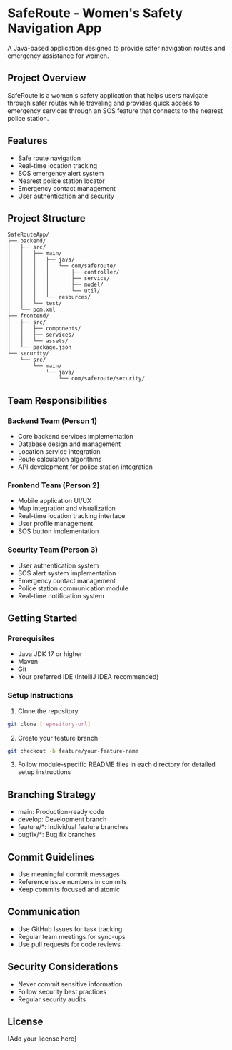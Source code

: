 # SafeRoute - Women's Safety Navigation App

A Java-based application designed to provide safer navigation routes and emergency assistance for women.

## Project Overview
SafeRoute is a women's safety application that helps users navigate through safer routes while traveling and provides quick access to emergency services through an SOS feature that connects to the nearest police station.

## Features
- Safe route navigation
- Real-time location tracking
- SOS emergency alert system
- Nearest police station locator
- Emergency contact management
- User authentication and security

## Project Structure
```
SafeRouteApp/
├── backend/
│   ├── src/
│   │   ├── main/
│   │   │   ├── java/
│   │   │   │   └── com/saferoute/
│   │   │   │       ├── controller/
│   │   │   │       ├── service/
│   │   │   │       ├── model/
│   │   │   │       └── util/
│   │   │   └── resources/
│   │   └── test/
│   └── pom.xml
├── frontend/
│   ├── src/
│   │   ├── components/
│   │   ├── services/
│   │   └── assets/
│   └── package.json
└── security/
    └── src/
        └── main/
            └── java/
                └── com/saferoute/security/
```

## Team Responsibilities

### Backend Team (Person 1)
- Core backend services implementation
- Database design and management
- Location service integration
- Route calculation algorithms
- API development for police station integration

### Frontend Team (Person 2)
- Mobile application UI/UX
- Map integration and visualization
- Real-time location tracking interface
- User profile management
- SOS button implementation

### Security Team (Person 3)
- User authentication system
- SOS alert system implementation
- Emergency contact management
- Police station communication module
- Real-time notification system

## Getting Started

### Prerequisites
- Java JDK 17 or higher
- Maven
- Git
- Your preferred IDE (IntelliJ IDEA recommended)

### Setup Instructions
1. Clone the repository
```bash
git clone [repository-url]
```

2. Create your feature branch
```bash
git checkout -b feature/your-feature-name
```

3. Follow module-specific README files in each directory for detailed setup instructions

## Branching Strategy
- main: Production-ready code
- develop: Development branch
- feature/*: Individual feature branches
- bugfix/*: Bug fix branches

## Commit Guidelines
- Use meaningful commit messages
- Reference issue numbers in commits
- Keep commits focused and atomic

## Communication
- Use GitHub Issues for task tracking
- Regular team meetings for sync-ups
- Use pull requests for code reviews

## Security Considerations
- Never commit sensitive information
- Follow security best practices
- Regular security audits

## License
[Add your license here] 
